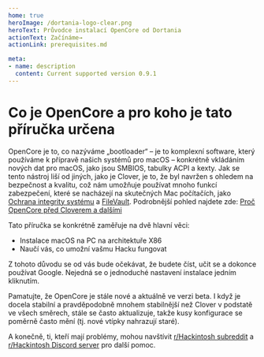 ```yaml
---
home: true
heroImage: /dortania-logo-clear.png
heroText: Průvodce instalací OpenCore od Dortania
actionText: Začínáme→
actionLink: prerequisites.md

meta:
- name: description
  content: Current supported version 0.9.1
---
```


# Co je OpenCore a pro koho je tato příručka určena

OpenCore je to, co nazýváme „bootloader“ – je to komplexní software, který používáme k přípravě našich systémů pro macOS – konkrétně vkládáním nových dat pro macOS, jako jsou SMBIOS, tabulky ACPI a kexty. Jak se tento nástroj liší od jiných, jako je Clover, je to, že byl navržen s ohledem na bezpečnost a kvalitu, což nám umožňuje používat mnoho funkcí zabezpečení, které se nacházejí na skutečných Mac počítačích, jako [Ochrana integrity systému](https://support.apple.com/en-ca/HT204899) a [FileVault](https://support.apple.com/en-ca/HT204837). Podrobnější pohled najdete zde: [Proč OpenCore před Cloverem a dalšími](why-oc.md)

Tato příručka se konkrétně zaměřuje na dvě hlavní věci:

* Instalace macOS na PC na architektuře X86
* Naučí vás, co umožní vašmu Hacku fungovat

Z tohoto důvodu se od vás bude očekávat, že budete číst, učit se a dokonce používat Google. Nejedná se o jednoduché nastavení instalace jedním kliknutím.

Pamatujte, že OpenCore je stále nové a aktuálně ve verzi beta. I když je docela stabilní a pravděpodobně mnohem stabilnější než Clover v podstatě ve všech směrech, stále se často aktualizuje, takže kusy konfigurace se poměrně často mění (tj. nové vtípky nahrazují staré).

A konečně, ti, kteří mají problémy, mohou navštívit [r/Hackintosh subreddit](https://www.reddit.com/r/hackintosh/) a [r/Hackintosh Discord server](https://discord.gg/u8V7N5C) pro další pomoc.
